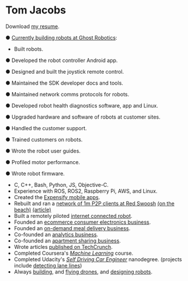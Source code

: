 # Tom Jacobs

Download [my resume](Resume_Tom_Jacobs.pdf).

●  [Currently building robots at Ghost Robotics](https://twitter.com/Ghost_Robotics):

- Built robots.

● Developed the robot controller Android app.

● Designed and built the joystick remote control.

● Maintained the SDK developer docs and tools.

● Maintained network comms protocols for robots.

● Developed robot health diagnostics software, app and Linux.

● Upgraded hardware and software of robots at customer sites.

● Handled the customer support.

● Trained customers on robots.

● Wrote the robot user guides.

● Profiled motor performance.

● Wrote robot firmware.

- C, C++, Bash, Python, JS, Objective-C.
- Experience with ROS, ROS2, Raspberry Pi, AWS, and Linux.
- Created the [Expensify mobile apps](https://itunes.apple.com/us/app/expensify-receipts-expenses/id471713959?mt=8).
- Rebuilt and ran a [network of 1m P2P clients at Red Swoosh](https://en.wikipedia.org/wiki/Red_Swoosh) [(on the beach)](https://www.wsj.com/articles/SB119179859820351674) [(article)](http://techtuck.blogspot.com.au/2007/10/software-firm-learns-rules-of.html)
- Built a remotely piloted [internet connected robot](https://www.youtube.com/watch?v=FPq7K7XTg3o).
- Founded an [ecommerce consumer electronics business](http://www.productreview.com.au/p/jacobs-direct.html).
- Founded an [on-demand meal delivery business](https://angel.co/youter).
- Co-founded an [analytics business](http://www.kepleranalytics.com.au/).
- Co-founded an [apartment sharing business](https://homeshare.com).
- Wrote articles [published on TechCrunch](https://techcrunch.com/author/tom-jacobs/).
- Completed Coursera's [*Machine Learning*](https://www.coursera.org/account/accomplishments/certificate/8JWB2P9M742N) course.
- Completed Udacity's [*Self Driving Car Engineer*](https://www.udacity.com/course/self-driving-car-engineer-nanodegree--nd013) nanodegree. (projects include [detecting lane lines](https://www.youtube.com/watch?v=slBCXcicDvQ&feature=youtu.be))
- Always [building](https://www.youtube.com/watch?v=KThrDFqO5wc), and [flying drones](https://www.youtube.com/watch?v=WEqRs0CntqQ), and [designing robots](https://twitter.com/TomPJacobs/status/848138218755170305).

